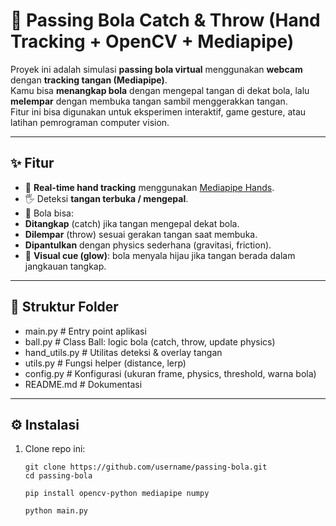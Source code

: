 # 🏐 Passing Bola Catch & Throw (Hand Tracking + OpenCV + Mediapipe)

Proyek ini adalah simulasi **passing bola virtual** menggunakan **webcam** dengan **tracking tangan (Mediapipe)**.  
Kamu bisa **menangkap bola** dengan mengepal tangan di dekat bola, lalu **melempar** dengan membuka tangan sambil menggerakkan tangan.  
Fitur ini bisa digunakan untuk eksperimen interaktif, game gesture, atau latihan pemrograman computer vision.

---

## ✨ Fitur
- 🎥 **Real-time hand tracking** menggunakan [Mediapipe Hands](https://developers.google.com/mediapipe).
- 🖐️ Deteksi **tangan terbuka / mengepal**.
- 🏀 Bola bisa:
- **Ditangkap** (catch) jika tangan mengepal dekat bola.
- **Dilempar** (throw) sesuai gerakan tangan saat membuka.
- **Dipantulkan** dengan physics sederhana (gravitasi, friction).
- 🔵 **Visual cue (glow)**: bola menyala hijau jika tangan berada dalam jangkauan tangkap.

---

## 📂 Struktur Folder
- main.py # Entry point aplikasi
- ball.py # Class Ball: logic bola (catch, throw, update physics)
- hand_utils.py # Utilitas deteksi & overlay tangan
- utils.py # Fungsi helper (distance, lerp)
- config.py # Konfigurasi (ukuran frame, physics, threshold, warna bola)
- README.md # Dokumentasi


---

## ⚙️ Instalasi
1. Clone repo ini:
   ```
   git clone https://github.com/username/passing-bola.git
   cd passing-bola
   ```
   ```
   pip install opencv-python mediapipe numpy
   ```
   ```
   python main.py
   ```
